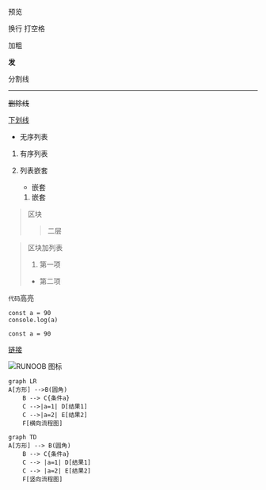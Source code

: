 预览

换行 打空格


加粗


**发**

分割线
***

~~删除线~~

<u>下划线</u>


- 无序列表

1. 有序列表

1. 列表嵌套
    - 嵌套
    1. 嵌套
> 区块
>> 二层


> 区块加列表
> 1. 第一项
> - 第二项

`代码`高亮

    const a = 90
    console.log(a)

```jacascript
const a = 90
```

[链接](www.baidu.com)

![RUNOOB 图标](http://static.runoob.com/images/runoob-logo.png "RUNOOB")

```mermaid
graph LR
A[方形] -->B(圆角)
    B --> C{条件a}
    C -->|a=1| D[结果1]
    C -->|a=2| E[结果2]
    F[横向流程图]
```

```mermaid
graph TD
A[方形] --> B(圆角)
    B --> C{条件a}
    C --> |a=1| D[结果1]
    C --> |a=2| E[结果2]
    F[竖向流程图]
```